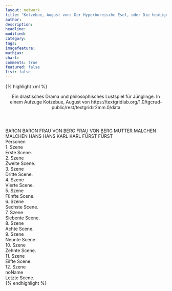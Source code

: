 ```yaml
---
layout: network
title: "Kotzebue, August von: Der Hyperboreische Esel, oder Die heutige Bildung (1799)"
author:
description:
headline:
modified:
category:
tags:
imagefeature:
mathjax:
chart:
comments: true
featured: false
list: false
---
```

{% highlight xml %}
<?xml-model href="https://raw.githubusercontent.com/DLiNa/project/master/rules/lina.rnc"?><?xml-model href="https://raw.githubusercontent.com/DLiNa/project/master/rules/lina.sch"?>
<play xmlns="http://lina.digital">
  <header>
    <title>Der Hyperboreische Esel, oder Die heutige Bildung</title>
    <subtitle>Ein drastisches Drama und philosophisches Lustspiel für Jünglinge. In einem Aufzuge</subtitle>
    <genretitle/>
    <author>Kotzebue, August von</author>
    <date type="print" when="1799"/>
    <date type="premiere"/>
    <date type="written"/>
    <source>https://textgridlab.org/1.0/tgcrud-public/rest/textgrid:r2mm.0/data</source>
  </header>
  <personae>
    <character>
      <name>BARON</name>
      <alias xml:id="baron">
        <name>BARON</name>
      </alias>
    </character>
    <character>
      <name>FRAU VON BERG</name>
      <alias xml:id="frau_von_berg">
        <name>FRAU VON BERG</name>
      </alias>
      <alias xml:id="mutter">
        <name>MUTTER</name>
      </alias>
    </character>
    <character>
      <name>MALCHEN</name>
      <alias xml:id="malchen">
        <name>MALCHEN</name>
      </alias>
    </character>
    <character>
      <name>HANS</name>
      <alias xml:id="hans">
        <name>HANS</name>
      </alias>
    </character>
    <character>
      <name>KARL</name>
      <alias xml:id="karl">
        <name>KARL</name>
      </alias>
    </character>
    <character>
      <name>FÜRST</name>
      <alias xml:id="fürst">
        <name>FÜRST</name>
      </alias>
    </character>
  </personae>
  <text>
    <div>
      <head>Personen</head>
    </div>
    <div>
      <head>1. Szene</head>
      <div>
        <head>Erste Scene.</head>
        <sp who="#baron">
          <amount n="22" unit="speech_acts"/>
          <amount n="351" unit="words"/>
          <amount n="14" unit="lines"/>
          <amount n="2001" unit="chars"/>
        </sp>
        <sp who="#frau_von_berg">
          <amount n="17" unit="speech_acts"/>
          <amount n="266" unit="words"/>
          <amount n="13" unit="lines"/>
          <amount n="1435" unit="chars"/>
        </sp>
        <sp who="#malchen">
          <amount n="7" unit="speech_acts"/>
          <amount n="64" unit="words"/>
          <amount n="6" unit="lines"/>
          <amount n="356" unit="chars"/>
        </sp>
      </div>
    </div>
    <div>
      <head>2. Szene</head>
      <div>
        <head>Zweite Scene.</head>
        <sp who="#malchen">
          <amount n="1" unit="speech_acts"/>
          <amount n="46" unit="words"/>
          <amount n="233" unit="chars"/>
        </sp>
      </div>
    </div>
    <div>
      <head>3. Szene</head>
      <div>
        <head>Dritte Scene.</head>
        <sp who="#hans">
          <amount n="12" unit="speech_acts"/>
          <amount n="496" unit="words"/>
          <amount n="3" unit="lines"/>
          <amount n="2590" unit="chars"/>
        </sp>
        <sp who="#malchen">
          <amount n="12" unit="speech_acts"/>
          <amount n="80" unit="words"/>
          <amount n="12" unit="lines"/>
          <amount n="447" unit="chars"/>
        </sp>
      </div>
    </div>
    <div>
      <head>4. Szene</head>
      <div>
        <head>Vierte Scene.</head>
        <sp who="#frau_von_berg">
          <amount n="1" unit="speech_acts"/>
          <amount n="84" unit="words"/>
          <amount n="454" unit="chars"/>
        </sp>
        <sp who="#karl">
          <amount n="26" unit="speech_acts"/>
          <amount n="454" unit="words"/>
          <amount n="14" unit="lines"/>
          <amount n="8116" unit="chars"/>
        </sp>
        <sp who="#mutter">
          <amount n="26" unit="speech_acts"/>
          <amount n="315" unit="words"/>
          <amount n="22" unit="lines"/>
          <amount n="1702" unit="chars"/>
        </sp>
      </div>
    </div>
    <div>
      <head>5. Szene</head>
      <div>
        <head>Fünfte Scene.</head>
        <sp who="#karl">
          <amount n="1" unit="speech_acts"/>
          <amount n="27" unit="words"/>
          <amount n="589" unit="chars"/>
        </sp>
      </div>
    </div>
    <div>
      <head>6. Szene</head>
      <div>
        <head>Sechste Scene.</head>
        <sp who="#baron">
          <amount n="19" unit="speech_acts"/>
          <amount n="405" unit="words"/>
          <amount n="8" unit="lines"/>
          <amount n="2585" unit="chars"/>
        </sp>
        <sp who="#karl">
          <amount n="18" unit="speech_acts"/>
          <amount n="252" unit="words"/>
          <amount n="12" unit="lines"/>
          <amount n="6225" unit="chars"/>
        </sp>
      </div>
    </div>
    <div>
      <head>7. Szene</head>
      <div>
        <head>Siebente Scene.</head>
        <sp who="#karl">
          <amount n="1" unit="speech_acts"/>
          <amount n="34" unit="words"/>
          <amount n="600" unit="chars"/>
        </sp>
      </div>
    </div>
    <div>
      <head>8. Szene</head>
      <div>
        <head>Achte Scene.</head>
        <sp who="#karl">
          <amount n="28" unit="speech_acts"/>
          <amount n="510" unit="words"/>
          <amount n="20" unit="lines"/>
          <amount n="9266" unit="chars"/>
        </sp>
        <sp who="#malchen">
          <amount n="28" unit="speech_acts"/>
          <amount n="237" unit="words"/>
          <amount n="26" unit="lines"/>
          <amount n="1416" unit="chars"/>
        </sp>
      </div>
    </div>
    <div>
      <head>9. Szene</head>
      <div>
        <head>Neunte Scene.</head>
        <sp who="#baron">
          <amount n="4" unit="speech_acts"/>
          <amount n="165" unit="words"/>
          <amount n="1" unit="lines"/>
          <amount n="845" unit="chars"/>
        </sp>
        <sp who="#malchen">
          <amount n="4" unit="speech_acts"/>
          <amount n="20" unit="words"/>
          <amount n="4" unit="lines"/>
          <amount n="99" unit="chars"/>
        </sp>
        <sp who="#karl">
          <amount n="1" unit="speech_acts"/>
          <amount n="17" unit="words"/>
          <amount n="414" unit="chars"/>
        </sp>
      </div>
    </div>
    <div>
      <head>10. Szene</head>
      <div>
        <head>Zehnte Scene.</head>
        <sp who="#hans">
          <amount n="3" unit="speech_acts"/>
          <amount n="78" unit="words"/>
          <amount n="2" unit="lines"/>
          <amount n="416" unit="chars"/>
        </sp>
        <sp who="#karl">
          <amount n="2" unit="speech_acts"/>
          <amount n="67" unit="words"/>
          <amount n="1376" unit="chars"/>
        </sp>
        <sp who="#malchen">
          <amount n="1" unit="speech_acts"/>
          <amount n="3" unit="words"/>
          <amount n="1" unit="lines"/>
          <amount n="15" unit="chars"/>
        </sp>
      </div>
    </div>
    <div>
      <head>11. Szene</head>
      <div>
        <head>Eilfte Scene.</head>
        <sp who="#baron">
          <amount n="3" unit="speech_acts"/>
          <amount n="71" unit="words"/>
          <amount n="1" unit="lines"/>
          <amount n="403" unit="chars"/>
        </sp>
        <sp who="#fürst">
          <amount n="30" unit="speech_acts"/>
          <amount n="395" unit="words"/>
          <amount n="22" unit="lines"/>
          <amount n="2404" unit="chars"/>
        </sp>
        <sp who="#karl">
          <amount n="28" unit="speech_acts"/>
          <amount n="539" unit="words"/>
          <amount n="12" unit="lines"/>
          <amount n="10610" unit="chars"/>
        </sp>
      </div>
    </div>
    <div>
      <head>12. Szene</head>
      <div>
        <head>noName</head>
        <div>
          <head>Letzte Scene.</head>
          <sp who="#fürst">
            <amount n="8" unit="speech_acts"/>
            <amount n="193" unit="words"/>
            <amount n="2" unit="lines"/>
            <amount n="1152" unit="chars"/>
          </sp>
          <sp who="#baron">
            <amount n="7" unit="speech_acts"/>
            <amount n="116" unit="words"/>
            <amount n="6" unit="lines"/>
            <amount n="669" unit="chars"/>
          </sp>
          <sp who="#hans">
            <amount n="8" unit="speech_acts"/>
            <amount n="64" unit="words"/>
            <amount n="7" unit="lines"/>
            <amount n="370" unit="chars"/>
          </sp>
          <sp who="#frau_von_berg">
            <amount n="2" unit="speech_acts"/>
            <amount n="25" unit="words"/>
            <amount n="1" unit="lines"/>
            <amount n="126" unit="chars"/>
          </sp>
          <sp who="#malchen">
            <amount n="1" unit="speech_acts"/>
            <amount n="12" unit="words"/>
            <amount n="1" unit="lines"/>
            <amount n="66" unit="chars"/>
          </sp>
        </div>
      </div>
    </div>
  </text>
</play>
{% endhighlight %}